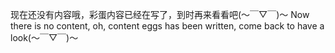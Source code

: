 现在还没有内容哦，彩蛋内容已经在写了，到时再来看看吧(～￣▽￣)～
Now there is no content, oh, content eggs has been written, come back to have a look(～￣▽￣)～
